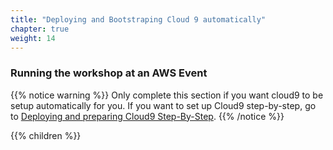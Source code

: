 ```yaml
---
title: "Deploying and Bootstraping Cloud 9 automatically"
chapter: true
weight: 14
---
```


### Running the workshop at an AWS Event

{{% notice warning %}}
Only complete this section if you want cloud9 to be setup automatically for you. If you want to set up Cloud9 step-by-step, go to [Deploying and preparing Cloud9 Step-By-Step](../step-by-step/workspace/).
{{% /notice %}}

{{% children %}}
